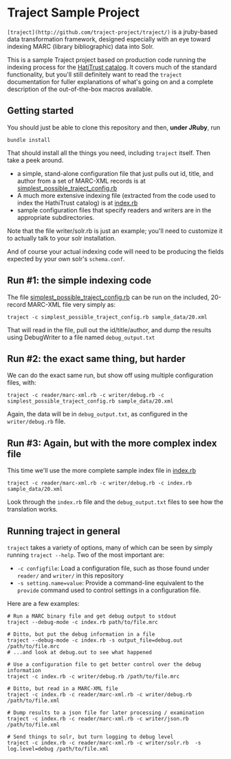 # Traject Sample Project

`[traject](http://github.com/traject-project/traject/)` is a jruby-based data transformation framework, designed
especially with an eye toward indexing MARC (library bibliographic) data into Solr.

This is a sample Traject project based on production code running the
indexing process for the [HatiTrust
catalog](http://www.hathitrust.org/). It covers much of the standard
functionality, but you'll still definitely want to read the `traject`
documentation for fuller explanations of what's going on and a
complete description of the out-of-the-box macros available.


## Getting started

You should just be able to clone this repository and then, **under
JRuby**, run

```
bundle install
```

That should install all the things you need, including `traject` itself. Then take a peek around.

* a simple, stand-alone configuration file that just pulls out id, title, and author from a set of MARC-XML records is at [simplest_possible_traject_config.rb](blob/master/simplest_possible_traject_config.rb)
* A much more extensive indexing file (extracted from the code used to index the HathiTrust catalog) is at [index.rb](blob/master/index.rb)
* sample configuration files that specify readers and writers are in the appropriate subdirectories.

Note that the file writer/solr.rb is just an example; you'll need to
customize it to actually talk to your solr installation.

And of course your actual indexing code will need to be producing the fields
expected by your own solr's `schema.conf`.


## Run #1: the simple indexing code

The file [simplest_possible_traject_config.rb](blob/master/simplest_possible_traject_config.rb) can be run on the included, 20-record MARC-XML file very simply as:

```
traject -c simplest_possible_traject_config.rb sample_data/20.xml 
```

That will read in the file, pull out the id/title/author, and dump the results using DebugWriter to a file named `debug_output.txt`

## Run #2: the exact same thing, but harder

We can do the exact same run, but show off using multiple configuration files, with:

```
traject -c reader/marc-xml.rb -c writer/debug.rb -c simplest_possible_traject_config.rb sample_data/20.xml 
```

Again, the data will be in `debug_output.txt`, as configured in the `writer/debug.rb` file.

## Run #3: Again, but with the more complex index file

This time we'll use the more complete sample index file in [index.rb](blob/master/index.rb)

```
traject -c reader/marc-xml.rb -c writer/debug.rb -c index.rb sample_data/20.xml 
```

Look through the `index.rb` file and the `debug_output.txt` files to see how the translation works.

## Running traject in general

`traject` takes a variety of options, many of which can be seen by simply running `traject --help`. Two of the most important are:

* `-c configfile`: Load a configuration file, such as those found under `reader/` and `writer/` in this repository
* `-s setting.name=value`: Provide a command-line equivalent to the `provide` command used to control settings in a configuration file.

Here are a few examples:

```
# Run a MARC binary file and get debug output to stdout
traject --debug-mode -c index.rb path/to/file.mrc

# Ditto, but put the debug information in a file
traject --debug-mode -c index.rb -s output_file=debug.out /path/to/file.mrc
# ...and look at debug.out to see what happened

# Use a configuration file to get better control over the debug information
traject -c index.rb -c writer/debug.rb /path/to/file.mrc

# Ditto, but read in a MARC-XML file
traject -c index.rb -c reader/marc-xml.rb -c writer/debug.rb /path/to/file.xml

# Dump results to a json file for later processing / examination
traject -c index.rb -c reader/marc-xml.rb -c writer/json.rb /path/to/file.xml

# Send things to solr, but turn logging to debug level
traject -c index.rb -c reader/marc-xml.rb -c writer/solr.rb  -s log.level=debug /path/to/file.xml

```

